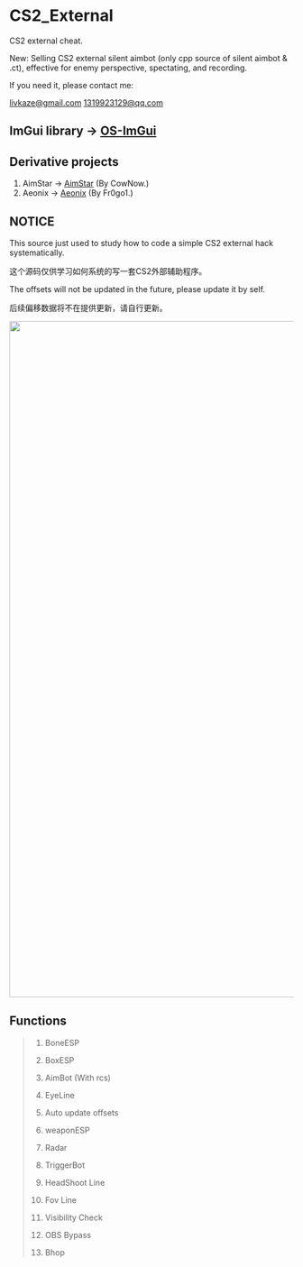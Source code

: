 # CS2_External
CS2 external cheat.



 New:  Selling CS2 external silent aimbot (only cpp source of silent aimbot & .ct), effective for enemy perspective, spectating, and recording.

 If you need it, please contact me:
 
 livkaze@gmail.com
 1319923129@qq.com 

## ImGui library -> [OS-ImGui](https://github.com/TKazer/OS-ImGui)

## Derivative projects
1. AimStar -> [AimStar](https://github.com/CowNowK/AimStar) (By CowNow.)
2. Aeonix -> [Aeonix](https://github.com/Fr0go1/Aeonix-Cs2) (By Fr0go1.)

## NOTICE

This source just used to study how to code a simple CS2 external hack systematically.

这个源码仅供学习如何系统的写一套CS2外部辅助程序。

The offsets will not be updated in the future, please update it by self.

后续偏移数据将不在提供更新，请自行更新。

<img src="https://github.com/TKazer/CS2_External/blob/master/Image2.png" width="1200" />

## Functions

> 1. BoneESP
>
> 2. BoxESP
>
> 3. AimBot (With rcs)
>
> 4. EyeLine
>
> 5. Auto update offsets
>
> 6. weaponESP
>
> 7. Radar
>
> 8. TriggerBot
>
> 9. HeadShoot Line
>
> 10. Fov Line
>
> 11. Visibility Check
>
> 12. OBS Bypass
>
> 13. Bhop
